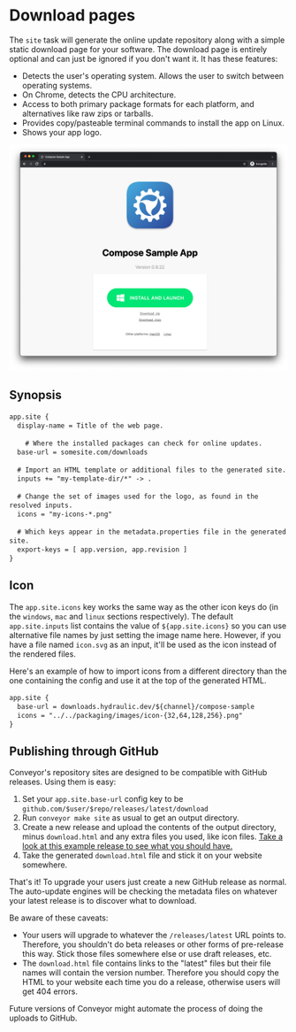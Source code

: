 # Download pages

The `site` task will generate the online update repository along with a simple static download page for your software. The download page is entirely optional and can just be ignored if you don't want it. It has these features:

* Detects the user's operating system. Allows the user to switch between operating systems.
* On Chrome, detects the CPU architecture.
* Access to both primary package formats for each platform, and alternatives like raw zips or tarballs.
* Provides copy/pasteable terminal commands to install the app on Linux.
* Shows your app logo.

![Download page screenshot](download-page-screenshot.png)

## Synopsis

```
app.site {
  display-name = Title of the web page.

	# Where the installed packages can check for online updates.
  base-url = somesite.com/downloads

  # Import an HTML template or additional files to the generated site.
  inputs += "my-template-dir/*" -> .
  
  # Change the set of images used for the logo, as found in the resolved inputs.
  icons = "my-icons-*.png"
  
  # Which keys appear in the metadata.properties file in the generated site.
  export-keys = [ app.version, app.revision ]
}
```

## Icon

The `app.site.icons` key works the same way as the other icon keys do (in the `windows`, `mac` and `linux` sections respectively). The default `app.site.inputs` list contains the value of `${app.site.icons}` so you can use alternative file names by just setting the image name here. However, if you have a file named `icon.svg` as an input, it'll be used as the icon instead of the rendered files.

Here's an example of how to import icons from a different directory than the one containing the config and use it at the top of the generated HTML.

```
app.site {
  base-url = downloads.hydraulic.dev/${channel}/compose-sample
  icons = "../../packaging/images/icon-{32,64,128,256}.png"
}
```

## Publishing through GitHub

Conveyor's repository sites are designed to be compatible with GitHub releases. Using them is easy:

1. Set your `app.site.base-url` config key to be `github.com/$user/$repo/releases/latest/download`
2. Run `conveyor make site` as usual to get an output directory.
3. Create a new release and upload the contents of the output directory, minus `download.html` and any extra files you used, like icon files. [Take a look at this example release to see what you should have.](https://github.com/hydraulic-software/eton-desktop/)
4. Take the generated `download.html` file and stick it on your website somewhere.

That's it! To upgrade your users just create a new GitHub release as normal. The auto-update engines will be checking the metadata files on whatever your latest release is to discover what to download.

Be aware of these caveats:

* Your users will upgrade to whatever the `/releases/latest` URL points to. Therefore, you shouldn't do beta releases or other forms of pre-release this way. Stick those files somewhere else or use draft releases, etc.
* The `download.html` file contains links to the "latest" files but their file names will contain the version number. Therefore you should copy the HTML to your website each time you do a release, otherwise users will get 404 errors.

Future versions of Conveyor might automate the process of doing the uploads to GitHub.

